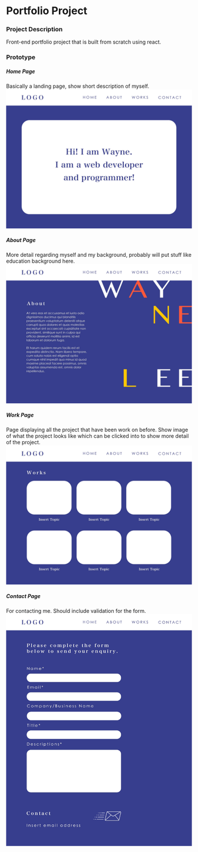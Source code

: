 # Portfolio Project

### Project Description
Front-end portfolio project that is built from scratch using react.

### Prototype

##### Home Page
Basically a landing page, show short description of myself.
<img src="./public/images/prototype/home.jpg">

##### About Page
More detail regarding myself and my background, probably will put stuff like education background here.
<img src="./public/images/prototype/about.jpg">

##### Work Page
Page displaying all the project that have been work on before. Show image of what the project looks like which can be clicked into to show more detail of the project.
<img src="./public/images/prototype/work.jpg">

##### Contact Page
For contacting me. Should include validation for the form.
<img src="./public/images/prototype/contact.jpg">